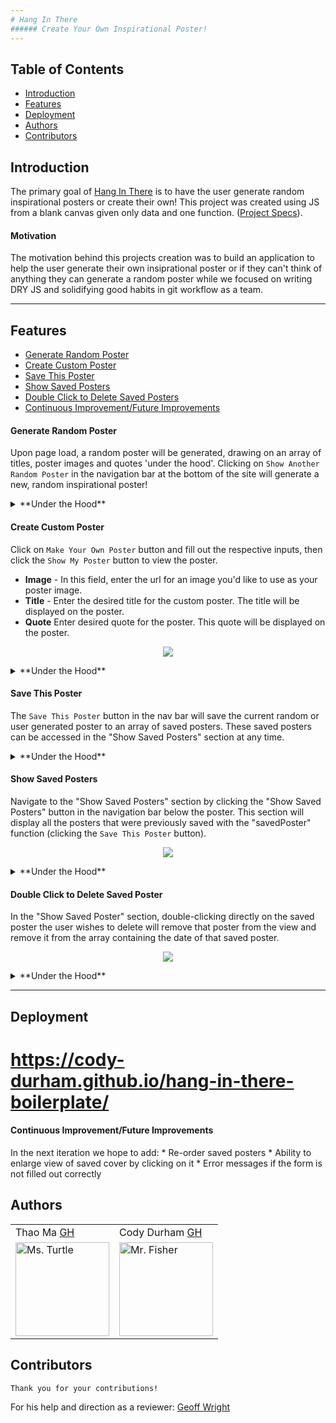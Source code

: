 ```yaml
---
# Hang In There
###### Create Your Own Inspirational Poster!
---
```

## Table of Contents
* [Introduction](#introduction)
* [Features](#features)
* [Deployment](#deployment)
* [Authors](#authors)
* [Contributors](#contributors)


## Introduction
The primary goal of [Hang In There](https://github.com/Cody-Durham/hang-in-there-boilerplate) is to have the user generate random inspirational posters or create their own! This project was created using JS from a blank canvas given only data and one function. ([Project Specs](https://frontend.turing.io/projects/module-1/hang-in-there.html)).

#### Motivation
The motivation behind this projects creation was to build an application to help the user generate their own insiprational poster or if they can't think of anything they can generate a random poster while we focused on writing DRY JS and solidifying good habits in git workflow as a team.

---
## Features
* [Generate Random Poster](#Generate-Random-Poster)
* [Create Custom Poster](#Create-Custom-Poster)
* [Save This Poster](#Save-This-Poster)
* [Show Saved Posters](#Show-Saved-Posters)
* [Double Click to Delete Saved Posters](#Double-Click-to-Delete-Saved-Poster)
* [Continuous Improvement/Future Improvements](#Continuous-Improvement/Future-Improvements)

#### Generate Random Poster
Upon page load, a random poster will be generated, drawing on an array of titles, poster images and quotes 'under the hood'. Clicking on `Show Another Random Poster` in the navigation bar at the bottom of the site will generate a new, random inspirational poster!

<details>
  <summary>**Under the Hood**</summary>
  A database of assetts for the random posters (image titles, and quotes) wwere already provided for the project, which is what is drawn upon to create the poster on page load/refresh. Additional assetts are added dynamically to the respective arrays upon creation of a custom poster - the inputted data is stored away and can now be drawn upon when generating random covers. To creat a random poster, click `Show Another Random Poster` button, an event listener was assigned to the button. Upon click, an assett is chosen at random from each of the arrays for the corresponding poster elements and is placed into a new Class object - the new poster. It is then displayed on the home page by reassigning the corresponding HTML elements, which are targeted with the `document.querySelector()` method.
</details>

#### Create Custom Poster
Click on `Make Your Own Poster` button and fill out the respective inputs, then click the `Show My Poster` button to view the poster.

* **Image** - In this field, enter the url for an image you'd like to use as your poster image.
* **Title** - Enter the desired title for the custom poster. The title will be displayed on the poster.
* **Quote** Enter desired quote for the poster. This quote will be displayed on the poster.

<p align = "center">
<img src="https://media.giphy.com/media/7wzaWSH8oP5ZIR5UUJ/giphy.gif">
</p>
      <details>
        <summary>**Under the Hood**</summary>
        Input fields are cleared when loading the `Make Your Own Poster` section by setting the value of those fields to empty strings. Event listeners are attached to each input field. The value of those input fields, upon click of the `Make Your Own Poster` button, are stored in their respective data arrays (i.e. value of "Images" input will be stored in the "images" data array, within "main.js" file, etc.) with a `.push()` method. Those pieces of information are then drawn on to use in the creation of a new Class object, a new poster, which is then displayed on the main page.
      </details> 

#### Save This Poster
The `Save This Poster` button in the nav bar will save the current random or user generated poster to an array of saved posters. These saved posters can be accessed in the "Show Saved Posters" section at any time.

  <details>
  <summary>**Under the Hood**</summary>
  Using event listeners, corresponding information (values) from the various elements of the currently viewed poster are pulled and then used in the creation of a new Class object (our poster), which is then stored in an array of saved posters (`savedPosters`) to draw upon later (for viewing saved posters). Duplicates within the `savedposters` array are avoided with a separate function. That function compares the key values of the poster being saved against the posters that have been saved in the `savedposters` array - if all of the key values (other than the unique `id`) of the poster being saved match up with any of the object key values in the `savedposters` array, then that is a duplicate poster and it is prevented from being added to the array. 
  </details>

#### Show Saved Posters
Navigate to the "Show Saved Posters" section by clicking the "Show Saved Posters" button in the navigation bar below the poster. This section will display all the posters that were previously saved with the "savedPoster" function (clicking the `Save This Poster` button).

<p align = "center">
<img src="https://media.giphy.com/media/ME6Fvdo8nv9lUo1x9R/giphy.gif">
</p>

  <details>
    <summary>**Under the Hood**</summary>
      To prevent duplicate posters from displaying, we decided to clear HTML elements composing the displayed list of saved posters - which would be leftover from any previous visit to the saved posters section. With the section cleared, a `for loop` is used to iterate through the `savedPosters` array and used in the key values of the poster object at index [i] into the corresponding HTML elements (which are targeted with the `.querySelector()` method). Those elements are then inserted into the HTML using the `insertAdjacentHTML()` method.
  </details>

#### Double Click to Delete Saved Poster
In the "Show Saved Poster" section, double-clicking directly on the saved poster the user wishes to delete will remove that poster from the view and remove it from the array containing the date of that saved poster.

<p align = "center">
<img src="https://media.giphy.com/media/d8Hjqg3VeOpDsch4R2/giphy.gif">
</p>

  <details>
    <summary>**Under the Hood**</summary>
    A new function was declared `deletePoster()` that is responsible for using event delagation, we targeted the class `mini-poster` using the `closest()` method to make sure that if the user double clicks anywhere on the mini poster image it will be deleted. We apply the double click method to an event listener on the window/class of `savedPostersGrid` and when that event listener is triggered it will run the `deletePoster()` function and it will look for matching ID's once it finds a match it will delete the double-clicked element from the savedPosters array and the page.
  </details>

---

## Deployment
# https://cody-durham.github.io/hang-in-there-boilerplate/


#### Continuous Improvement/Future Improvements
 In the next iteration we hope to add:
    * Re-order saved posters
    * Ability to enlarge view of saved cover by clicking on it
    * Error messages if the form is not filled out correctly



## Authors

<table>
    <tr>
        <td> Thao Ma <a href="https://github.com/thaomonster">GH</td>
        <td> Cody Durham <a href="https://github.com/Cody-Durham">GH</td>
    </tr>
    </tr>

<td><img src="https://avatars0.githubusercontent.com/u/67611512?s=460&u=539b2ddb5db472ee1db734c0ce522551ad071521&v=4" alt="Ms. Turtle"
 width="150" height="auto" /></td>

<td><img src="https://avatars1.githubusercontent.com/u/59241572?s=400&u=40b3f465a77b54526bb08c1cf0a8564982354d14&v=4" alt="Mr. Fisher"
 width="150" height="auto" /></td>
</table>


## Contributors
    
    Thank you for your contributions!
        
For his help and direction as a reviewer: <a href="https://github.com/geoff616">Geoff Wright</a>

